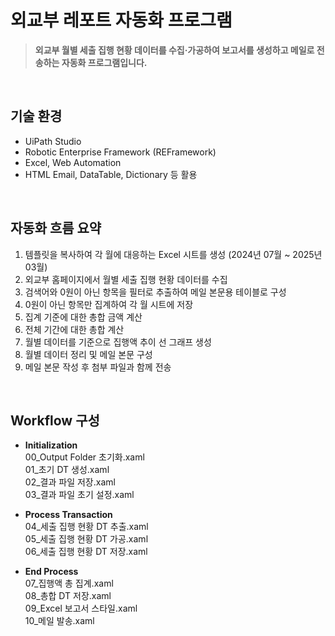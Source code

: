 # 외교부 레포트 자동화 프로그램

> **외교부 월별 세출 집행 현황 데이터를 수집·가공하여 보고서를 생성하고 메일로 전송하는 자동화 프로그램입니다.**

<br>

## 기술 환경

- UiPath Studio
- Robotic Enterprise Framework (REFramework)
- Excel, Web Automation
- HTML Email, DataTable, Dictionary 등 활용

<br>

## 자동화 흐름 요약

1. 템플릿을 복사하여 각 월에 대응하는 Excel 시트를 생성 (2024년 07월 ~ 2025년 03월)
2. 외교부 홈페이지에서 월별 세출 집행 현황 데이터를 수집
3. 검색어와 0원이 아닌 항목을 필터로 추출하여 메일 본문용 테이블로 구성
4. 0원이 아닌 항목만 집계하여 각 월 시트에 저장
5. 집계 기준에 대한 총합 금액 계산
6. 전체 기간에 대한 총합 계산
7. 월별 데이터를 기준으로 집행액 추이 선 그래프 생성
8. 월별 데이터 정리 및 메일 본문 구성
9. 메일 본문 작성 후 첨부 파일과 함께 전송

<br>

## Workflow 구성

- **Initialization** <br>
  00\_Output Folder 초기화.xaml <br>
  01\_초기 DT 생성.xaml <br>
  02\_결과 파일 저장.xaml <br>
  03\_결과 파일 초기 설정.xaml <br>

- **Process Transaction** <br>
  04\_세출 집행 현황 DT 추출.xaml <br>
  05\_세출 집행 현황 DT 가공.xaml <br>
  06\_세출 집행 현황 DT 저장.xaml <br>

- **End Process** <br>
  07\_집행액 총 집계.xaml <br>
  08\_총합 DT 저장.xaml <br>
  09\_Excel 보고서 스타일.xaml <br>
  10\_메일 발송.xaml <br>

